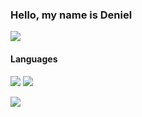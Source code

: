 <h3>Hello, my name is Deniel</h3>
<a target="_blank" href="https://t.me/whicencer">
  <img src="https://img.shields.io/badge/Telegram-2CA5E0?style=for-the-badge&logo=telegram&logoColor=white" />
</a>

<div>
  <div>
    <h4>Languages</h4>
    <img src="https://img.shields.io/badge/JavaScript-323330?style=for-the-badge&logo=javascript&logoColor=F7DF1E" />
    <img src="https://img.shields.io/badge/TypeScript-007ACC?style=for-the-badge&logo=typescript&logoColor=white" />
  </div>
</div>


![](https://komarev.com/ghpvc/?username=whicencer)
